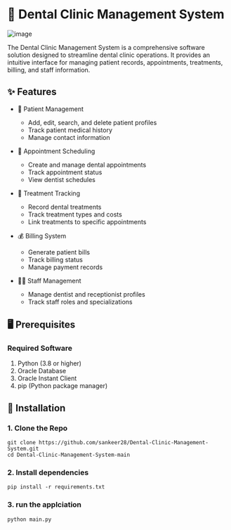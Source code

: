 # 🦷 Dental Clinic Management System
![image](https://github.com/user-attachments/assets/aeb01db9-afc5-4322-bbf4-e6e0888b0f9e)


The Dental Clinic Management System is a comprehensive software solution designed to streamline dental clinic operations. It provides an intuitive interface for managing patient records, appointments, treatments, billing, and staff information.

## ✨ Features

- 👥 Patient Management
  - Add, edit, search, and delete patient profiles
  - Track patient medical history
  - Manage contact information

- 📅 Appointment Scheduling
  - Create and manage dental appointments
  - Track appointment status
  - View dentist schedules

- 🦷 Treatment Tracking
  - Record dental treatments
  - Track treatment types and costs
  - Link treatments to specific appointments

- 💰 Billing System
  - Generate patient bills
  - Track billing status
  - Manage payment records

- 👨‍⚕️ Staff Management
  - Manage dentist and receptionist profiles
  - Track staff roles and specializations

## 🖥️ Prerequisites

### Required Software
1. Python (3.8 or higher)
2. Oracle Database
3. Oracle Instant Client
4. pip (Python package manager)

## 🚀 Installation

### 1. Clone the Repo
```
git clone https://github.com/sankeer28/Dental-Clinic-Management-System.git
cd Dental-Clinic-Management-System-main
```
### 2. Install dependencies
```
pip install -r requirements.txt
```
### 3. run the applciation
```
python main.py
```
